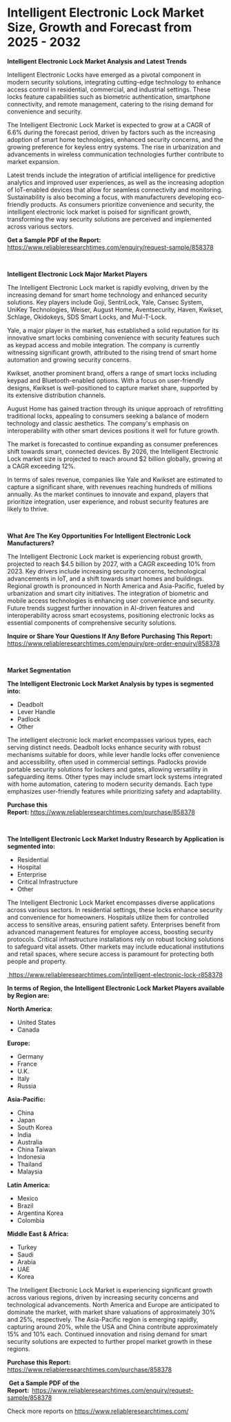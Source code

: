 <p><h1>Intelligent Electronic Lock Market Size, Growth and Forecast from 2025 - 2032</h1></p><p><strong>Intelligent Electronic Lock Market Analysis and Latest Trends</strong></p>
<p><p>Intelligent Electronic Locks have emerged as a pivotal component in modern security solutions, integrating cutting-edge technology to enhance access control in residential, commercial, and industrial settings. These locks feature capabilities such as biometric authentication, smartphone connectivity, and remote management, catering to the rising demand for convenience and security.</p><p>The Intelligent Electronic Lock Market is expected to grow at a CAGR of 6.6% during the forecast period, driven by factors such as the increasing adoption of smart home technologies, enhanced security concerns, and the growing preference for keyless entry systems. The rise in urbanization and advancements in wireless communication technologies further contribute to market expansion. </p><p>Latest trends include the integration of artificial intelligence for predictive analytics and improved user experiences, as well as the increasing adoption of IoT-enabled devices that allow for seamless connectivity and monitoring. Sustainability is also becoming a focus, with manufacturers developing eco-friendly products. As consumers prioritize convenience and security, the intelligent electronic lock market is poised for significant growth, transforming the way security solutions are perceived and implemented across various sectors.</p></p>
<p><strong>Get a Sample PDF of the Report:&nbsp;</strong> <a href="https://www.reliableresearchtimes.com/enquiry/request-sample/858378?utm_campaign=2937&utm_medium=2&utm_source=Github&utm_content=ia&utm_term=08042025&utm_id=intelligent-electronic-lock">https://www.reliableresearchtimes.com/enquiry/request-sample/858378</a></p>
<p>&nbsp;</p>
<p><strong>Intelligent Electronic Lock Major Market Players</strong></p>
<p><p>The Intelligent Electronic Lock market is rapidly evolving, driven by the increasing demand for smart home technology and enhanced security solutions. Key players include Goji, SentriLock, Yale, Cansec System, UniKey Technologies, Weiser, August Home, Aventsecurity, Haven, Kwikset, Schlage, Okidokeys, SDS Smart Locks, and Mul-T-Lock.</p><p>Yale, a major player in the market, has established a solid reputation for its innovative smart locks combining convenience with security features such as keypad access and mobile integration. The company is currently witnessing significant growth, attributed to the rising trend of smart home automation and growing security concerns. </p><p>Kwikset, another prominent brand, offers a range of smart locks including keypad and Bluetooth-enabled options. With a focus on user-friendly designs, Kwikset is well-positioned to capture market share, supported by its extensive distribution channels. </p><p>August Home has gained traction through its unique approach of retrofitting traditional locks, appealing to consumers seeking a balance of modern technology and classic aesthetics. The company's emphasis on interoperability with other smart devices positions it well for future growth.</p><p>The market is forecasted to continue expanding as consumer preferences shift towards smart, connected devices. By 2026, the Intelligent Electronic Lock market size is projected to reach around $2 billion globally, growing at a CAGR exceeding 12%.</p><p>In terms of sales revenue, companies like Yale and Kwikset are estimated to capture a significant share, with revenues reaching hundreds of millions annually. As the market continues to innovate and expand, players that prioritize integration, user experience, and robust security features are likely to thrive.</p></p>
<p>&nbsp;</p>
<p><strong>What Are The Key Opportunities For Intelligent Electronic Lock Manufacturers?</strong></p>
<p><p>The Intelligent Electronic Lock market is experiencing robust growth, projected to reach $4.5 billion by 2027, with a CAGR exceeding 10% from 2023. Key drivers include increasing security concerns, technological advancements in IoT, and a shift towards smart homes and buildings. Regional growth is pronounced in North America and Asia-Pacific, fueled by urbanization and smart city initiatives. The integration of biometric and mobile access technologies is enhancing user convenience and security. Future trends suggest further innovation in AI-driven features and interoperability across smart ecosystems, positioning electronic locks as essential components of comprehensive security solutions.</p></p>
<p><strong>Inquire or Share Your Questions If Any Before Purchasing This Report:</strong> <a href="https://www.reliableresearchtimes.com/enquiry/pre-order-enquiry/858378?utm_campaign=2937&utm_medium=2&utm_source=Github&utm_content=ia&utm_term=08042025&utm_id=intelligent-electronic-lock">https://www.reliableresearchtimes.com/enquiry/pre-order-enquiry/858378</a></p>
<p>&nbsp;</p>
<p><strong>Market Segmentation</strong></p>
<p><strong>The Intelligent Electronic Lock Market Analysis by types is segmented into:</strong></p>
<p><ul><li>Deadbolt</li><li>Lever Handle</li><li>Padlock</li><li>Other</li></ul></p>
<p><p>The intelligent electronic lock market encompasses various types, each serving distinct needs. Deadbolt locks enhance security with robust mechanisms suitable for doors, while lever handle locks offer convenience and accessibility, often used in commercial settings. Padlocks provide portable security solutions for lockers and gates, allowing versatility in safeguarding items. Other types may include smart lock systems integrated with home automation, catering to modern security demands. Each type emphasizes user-friendly features while prioritizing safety and adaptability.</p></p>
<p><strong>Purchase this Report:&nbsp;</strong><a href="https://www.reliableresearchtimes.com/purchase/858378?utm_campaign=2937&utm_medium=2&utm_source=Github&utm_content=ia&utm_term=08042025&utm_id=intelligent-electronic-lock">https://www.reliableresearchtimes.com/purchase/858378</a></p>
<p>&nbsp;</p>
<p><strong>The Intelligent Electronic Lock Market Industry Research by Application is segmented into:</strong></p>
<p><ul><li>Residential</li><li>Hospital</li><li>Enterprise</li><li>Critical Infrastructure</li><li>Other</li></ul></p>
<p><p>The Intelligent Electronic Lock Market encompasses diverse applications across various sectors. In residential settings, these locks enhance security and convenience for homeowners. Hospitals utilize them for controlled access to sensitive areas, ensuring patient safety. Enterprises benefit from advanced management features for employee access, boosting security protocols. Critical infrastructure installations rely on robust locking solutions to safeguard vital assets. Other markets may include educational institutions and retail spaces, where secure access is paramount for protecting both people and property.</p></p>
<p><a href="https://www.reliableresearchtimes.com/intelligent-electronic-lock-r858378?utm_campaign=2937&utm_medium=2&utm_source=Github&utm_content=ia&utm_term=08042025&utm_id=intelligent-electronic-lock">&nbsp;https://www.reliableresearchtimes.com/intelligent-electronic-lock-r858378</a></p>
<p><strong>In terms of Region, the Intelligent Electronic Lock Market Players available by Region are:</strong></p>
<p>
    <p> <strong> North America: </strong>
        <ul>
            <li>United States</li>
            <li>Canada</li>
        </ul>
        </p> 
    <p> <strong> Europe: </strong>
        <ul>
            <li>Germany</li>
            <li>France</li>
            <li>U.K.</li>
            <li>Italy</li>
            <li>Russia</li>
        </ul>
        </p> 
    <p> <strong> Asia-Pacific: </strong>
        <ul>
            <li>China</li>
            <li>Japan</li>
            <li>South Korea</li>
            <li>India</li>
            <li>Australia</li>
            <li>China Taiwan</li>
            <li>Indonesia</li>
            <li>Thailand</li>
            <li>Malaysia</li>
        </ul>
        </p> 
    <p> <strong> Latin America: </strong>
        <ul>
            <li>Mexico</li>
            <li>Brazil</li>
            <li>Argentina Korea</li>
            <li>Colombia</li>
        </ul>
        </p> 
    <p> <strong> Middle East & Africa: </strong>
        <ul>
            <li>Turkey</li>
            <li>Saudi</li>
            <li>Arabia</li>
            <li>UAE</li>
            <li>Korea</li>
        </ul>
    </p>
    </p>
<p><p>The Intelligent Electronic Lock Market is experiencing significant growth across various regions, driven by increasing security concerns and technological advancements. North America and Europe are anticipated to dominate the market, with market share valuations of approximately 30% and 25%, respectively. The Asia-Pacific region is emerging rapidly, capturing around 20%, while the USA and China contribute approximately 15% and 10% each. Continued innovation and rising demand for smart security solutions are expected to further propel market growth in these regions.</p></p>
<p><strong>Purchase this Report: </strong><a href="https://www.reliableresearchtimes.com/purchase/858378?utm_campaign=2937&utm_medium=2&utm_source=Github&utm_content=ia&utm_term=08042025&utm_id=intelligent-electronic-lock">https://www.reliableresearchtimes.com/purchase/858378</a></p>
<p>&nbsp;<strong>Get a Sample PDF of the Report:&nbsp;&nbsp;</strong><a href="https://www.reliableresearchtimes.com/enquiry/request-sample/858378?utm_campaign=2937&utm_medium=2&utm_source=Github&utm_content=ia&utm_term=08042025&utm_id=intelligent-electronic-lock">https://www.reliableresearchtimes.com/enquiry/request-sample/858378</a></p>
<p><strong></strong></p>
<p>Check more reports on <a href="https://www.reliableresearchtimes.com/?utm_campaign=2937&utm_medium=2&utm_source=Github&utm_content=ia&utm_term=08042025&utm_id=intelligent-electronic-lock">https://www.reliableresearchtimes.com/</a></p>
